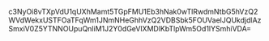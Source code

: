 c3NyOi8vTXpVdU1qUXhMamt5TGpFMU1Eb3hNak0wTlRwdmNtbG5hVzQ2WVdWekxUSTFOaTFqWm1JNmNHeGhhVzQ2VDBSbk5FOUVaelJQUkdjdlAzSmxiV0Z5YTNNOUpuQnliM1J2Y0dGeVlXMDlKbTlpWm5Od1lYSmhiVDA=
